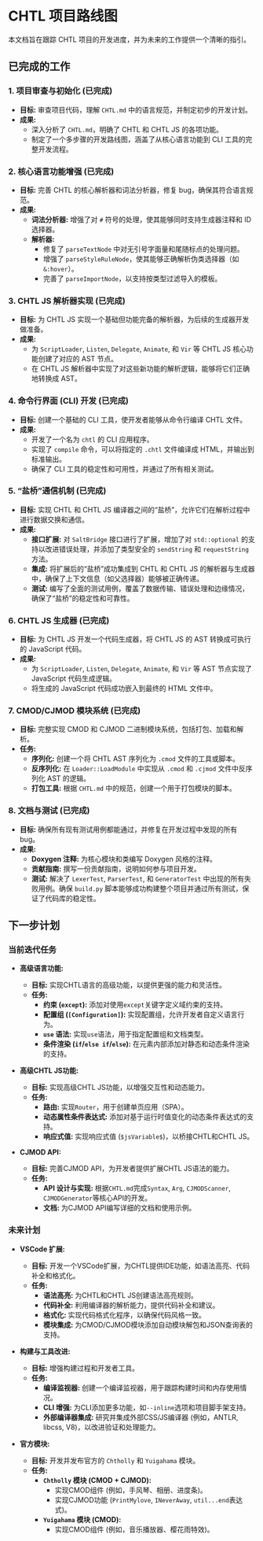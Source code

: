 # CHTL 项目路线图

本文档旨在跟踪 CHTL 项目的开发进度，并为未来的工作提供一个清晰的指引。

## 已完成的工作

### 1. 项目审查与初始化 (已完成)
- **目标:** 审查项目代码，理解 `CHTL.md` 中的语言规范，并制定初步的开发计划。
- **成果:**
    - 深入分析了 `CHTL.md`，明确了 CHTL 和 CHTL JS 的各项功能。
    - 制定了一个多步骤的开发路线图，涵盖了从核心语言功能到 CLI 工具的完整开发流程。

### 2. 核心语言功能增强 (已完成)
- **目标:** 完善 CHTL 的核心解析器和词法分析器，修复 bug，确保其符合语言规范。
- **成果:**
    - **词法分析器:** 增强了对 `#` 符号的处理，使其能够同时支持生成器注释和 ID 选择器。
    - **解析器:**
        - 修复了 `parseTextNode` 中对无引号字面量和尾随标点的处理问题。
        - 增强了 `parseStyleRuleNode`，使其能够正确解析伪类选择器（如 `&:hover`）。
        - 完善了 `parseImportNode`，以支持按类型过滤导入的模板。

### 3. CHTL JS 解析器实现 (已完成)
- **目标:** 为 CHTL JS 实现一个基础但功能完备的解析器，为后续的生成器开发做准备。
- **成果:**
    - 为 `ScriptLoader`, `Listen`, `Delegate`, `Animate`, 和 `Vir` 等 CHTL JS 核心功能创建了对应的 AST 节点。
    - 在 CHTL JS 解析器中实现了对这些新功能的解析逻辑，能够将它们正确地转换成 AST。

### 4. 命令行界面 (CLI) 开发 (已完成)
- **目标:** 创建一个基础的 CLI 工具，使开发者能够从命令行编译 CHTL 文件。
- **成果:**
    - 开发了一个名为 `chtl` 的 CLI 应用程序。
    - 实现了 `compile` 命令，可以将指定的 `.chtl` 文件编译成 HTML，并输出到标准输出。
    - 确保了 CLI 工具的稳定性和可用性，并通过了所有相关测试。

### 5. “盐桥”通信机制 (已完成)
- **目标:** 实现 CHTL 和 CHTL JS 编译器之间的“盐桥”，允许它们在解析过程中进行数据交换和通信。
- **成果:**
    - **接口扩展:** 对 `SaltBridge` 接口进行了扩展，增加了对 `std::optional` 的支持以改进错误处理，并添加了类型安全的 `sendString` 和 `requestString` 方法。
    - **集成:** 将扩展后的“盐桥”成功集成到 CHTL 和 CHTL JS 的解析器与生成器中，确保了上下文信息（如父选择器）能够被正确传递。
    - **测试:** 编写了全面的测试用例，覆盖了数据传输、错误处理和边缘情况，确保了“盐桥”的稳定性和可靠性。

### 6. CHTL JS 生成器 (已完成)
- **目标:** 为 CHTL JS 开发一个代码生成器，将 CHTL JS 的 AST 转换成可执行的 JavaScript 代码。
- **成果:**
    - 为 `ScriptLoader`, `Listen`, `Delegate`, `Animate`, 和 `Vir` 等 AST 节点实现了 JavaScript 代码生成逻辑。
    - 将生成的 JavaScript 代码成功嵌入到最终的 HTML 文件中。

### 7. CMOD/CJMOD 模块系统 (已完成)
- **目标:** 完整实现 CMOD 和 CJMOD 二进制模块系统，包括打包、加载和解析。
- **任务:**
    - **序列化:** 创建一个将 CHTL AST 序列化为 `.cmod` 文件的工具或脚本。
    - **反序列化:** 在 `Loader::LoadModule` 中实现从 `.cmod` 和 `.cjmod` 文件中反序列化 AST 的逻辑。
    - **打包工具:** 根据 `CHTL.md` 中的规范，创建一个用于打包模块的脚本。

### 8. 文档与测试 (已完成)
- **目标:** 确保所有现有测试用例都能通过，并修复在开发过程中发现的所有 bug。
- **成果:**
    - **Doxygen 注释:** 为核心模块和类编写 Doxygen 风格的注释。
    - **贡献指南:** 撰写一份贡献指南，说明如何参与项目开发。
    - **测试:** 解决了 `LexerTest`, `ParserTest`, 和 `GeneratorTest` 中出现的所有失败用例。确保 `build.py` 脚本能够成功构建整个项目并通过所有测试，保证了代码库的稳定性。

## 下一步计划

### 当前迭代任务
- **高级语言功能:**
    - **目标:** 实现CHTL语言的高级功能，以提供更强的能力和灵活性。
    - **任务:**
        - **约束 (`except`):** 添加对使用`except`关键字定义域约束的支持。
        - **配置组 (`[Configuration]`):** 实现配置组，允许开发者自定义语言行为。
        - **`use` 语法:** 实现`use`语法，用于指定配置组和文档类型。
        - **条件渲染 (`if`/`else if`/`else`):** 在元素内部添加对静态和动态条件渲染的支持。

- **高级CHTL JS功能:**
    - **目标:** 实现高级CHTL JS功能，以增强交互性和动态能力。
    - **任务:**
        - **路由:** 实现`Router`，用于创建单页应用（SPA）。
        - **动态属性条件表达式:** 添加对基于运行时值变化的动态条件表达式的支持。
        - **响应式值:** 实现响应式值 (`$jsVariable$`)，以桥接CHTL和CHTL JS。

- **CJMOD API:**
    - **目标:** 完善CJMOD API，为开发者提供扩展CHTL JS语法的能力。
    - **任务:**
        - **API 设计与实现:** 根据`CHTL.md`完成`Syntax`, `Arg`, `CJMODScanner`, `CJMODGenerator`等核心API的开发。
        - **文档:** 为CJMOD API编写详细的文档和使用示例。

### 未来计划
- **VSCode 扩展:**
    - **目标:** 开发一个VSCode扩展，为CHTL提供IDE功能，如语法高亮、代码补全和格式化。
    - **任务:**
        - **语法高亮:** 为CHTL和CHTL JS创建语法高亮规则。
        - **代码补全:** 利用编译器的解析能力，提供代码补全和建议。
        - **格式化:** 实现代码格式化程序，以确保代码风格一致。
        - **模块集成:** 为CMOD/CJMOD模块添加自动模块解包和JSON查询表的支持。

- **构建与工具改进:**
    - **目标:** 增强构建过程和开发者工具。
    - **任务:**
        - **编译监视器:** 创建一个编译监视器，用于跟踪构建时间和内存使用情况。
        - **CLI 增强:** 为CLI添加更多功能，如`--inline`选项和项目脚手架支持。
        - **外部编译器集成:** 研究并集成外部CSS/JS编译器 (例如，ANTLR, libcss, V8)，以改进验证和处理能力。

- **官方模块:**
    - **目标:** 开发并发布官方的 `Chtholly` 和 `Yuigahama` 模块。
    - **任务:**
        - **`Chtholly` 模块 (CMOD + CJMOD):**
            - 实现CMOD组件 (例如，手风琴、相册、进度条)。
            - 实现CJMOD功能 (`PrintMylove`, `INeverAway`, `util...end`表达式)。
        - **`Yuigahama` 模块 (CMOD):**
            - 实现CMOD组件 (例如，音乐播放器、樱花雨特效)。
